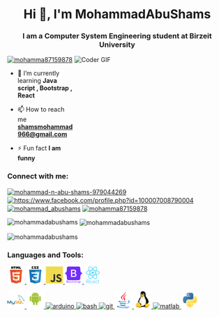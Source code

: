 <h1 align="center">Hi 👋, I'm MohammadAbuShams</h1>
<h3 align="center">I am a Computer System Engineering student at Birzeit University</h3>

<img align="right" alt="Coder GIF" height=250 width=350 src="https://miro.medium.com/max/1360/0*7Q3yvSIv_t0ioJ-Z.gif" />




<p align="left"> <a href="https://twitter.com/mohamma87159878" target="blank"><img src="https://img.shields.io/twitter/follow/mohamma87159878?logo=twitter&style=for-the-badge" alt="mohamma87159878" /></a> </p>

- 🌱 I’m currently learning **Java script , Bootstrap , React**

- 📫 How to reach me **shamsmohammad966@gmail.com**


- ⚡ Fun fact **I am funny**

<h3 align="left">Connect with me:</h3>
<p align="left">

<a href="https://linkedin.com/in/mohammad-n-abu-shams-979044269" target="blank"><img align="center" src="https://raw.githubusercontent.com/rahuldkjain/github-profile-readme-generator/master/src/images/icons/Social/linked-in-alt.svg" alt="mohammad-n-abu-shams-979044269" height="30" width="40" /></a>
<a href="https://www.facebook.com/profile.php?id=100007008790004" target="blank"><img align="center" src="https://raw.githubusercontent.com/rahuldkjain/github-profile-readme-generator/master/src/images/icons/Social/facebook.svg" alt="https://www.facebook.com/profile.php?id=100007008790004" height="30" width="40" /></a>
<a href="https://instagram.com/mohammad_abushams" target="blank"><img align="center" src="https://raw.githubusercontent.com/rahuldkjain/github-profile-readme-generator/master/src/images/icons/Social/instagram.svg" alt="mohammad_abushams" height="30" width="40" /></a>
<a href="https://twitter.com/mohamma87159878" target="blank"><img align="center" src="https://raw.githubusercontent.com/rahuldkjain/github-profile-readme-generator/master/src/images/icons/Social/twitter.svg" alt="mohamma87159878" height="30" width="40" /></a>

</p>


<p><img align="left" src="https://github-readme-stats.vercel.app/api/top-langs?username=mohammadabushams&show_icons=true&locale=en&layout=compact" alt="mohammadabushams" /></p>

<p>&nbsp;<img align="center" src="https://github-readme-stats.vercel.app/api?username=mohammadabushams&show_icons=true&locale=en" alt="mohammadabushams" /></p>

<p><img align="center" src="https://github-readme-streak-stats.herokuapp.com/?user=mohammadabushams&" alt="mohammadabushams" /></p>


<h3 align="left">Languages and Tools:</h3>


<p align="left">
            <a href="https://www.w3.org/html/" target="_blank" rel="noreferrer">
            <img src="https://raw.githubusercontent.com/devicons/devicon/master/icons/html5/html5-original-wordmark.svg" alt="html5" width="40" height="40"/>
        </a>
        <a href="https://www.w3schools.com/css/" target="_blank" rel="noreferrer">
            <img src="https://raw.githubusercontent.com/devicons/devicon/master/icons/css3/css3-original-wordmark.svg" alt="css3" width="40" height="40"/>
        </a>
        <a href="https://developer.mozilla.org/en-US/docs/Web/JavaScript" target="_blank" rel="noreferrer">
            <img src="https://raw.githubusercontent.com/devicons/devicon/master/icons/javascript/javascript-original.svg" alt="javascript" width="40" height="40"/>
        </a>
        <a href="https://getbootstrap.com" target="_blank" rel="noreferrer">
            <img src="https://raw.githubusercontent.com/devicons/devicon/master/icons/bootstrap/bootstrap-plain-wordmark.svg" alt="bootstrap" width="40" height="40"/>
        </a>
        <a href="https://reactjs.org/" target="_blank" rel="noreferrer">
            <img src="https://raw.githubusercontent.com/devicons/devicon/master/icons/react/react-original-wordmark.svg" alt="react" width="40" height="40"/>
        </a>
    </p>


<a href="https://www.mysql.com/" target="_blank" rel="noreferrer">
            <img src="https://raw.githubusercontent.com/devicons/devicon/master/icons/mysql/mysql-original-wordmark.svg" alt="mysql" width="40" height="40"/>
        </a>
        <a href="https://developer.android.com" target="_blank" rel="noreferrer">
            <img src="https://raw.githubusercontent.com/devicons/devicon/master/icons/android/android-original-wordmark.svg" alt="android" width="40" height="40"/>
        </a>
        <a href="https://www.arduino.cc/" target="_blank" rel="noreferrer">
            <img src="https://cdn.worldvectorlogo.com/logos/arduino-1.svg" alt="arduino" width="40" height="40"/>
        </a>
        <a href="https://www.gnu.org/software/bash/" target="_blank" rel="noreferrer">
            <img src="https://www.vectorlogo.zone/logos/gnu_bash/gnu_bash-icon.svg" alt="bash" width="40" height="40"/>
        </a>
        <a href="https://git-scm.com/" target="_blank" rel="noreferrer">
            <img src="https://www.vectorlogo.zone/logos/git-scm/git-scm-icon.svg" alt="git" width="40" height="40"/>
        </a>
        <a href="https://www.java.com" target="_blank" rel="noreferrer">
            <img src="https://raw.githubusercontent.com/devicons/devicon/master/icons/java/java-original.svg" alt="java" width="40" height="40"/>
        </a>
        <a href="https://www.linux.org/" target="_blank" rel="noreferrer">
            <img src="https://raw.githubusercontent.com/devicons/devicon/master/icons/linux/linux-original.svg" alt="linux" width="40" height="40"/>
        </a>
        <a href="https://www.mathworks.com/" target="_blank" rel="noreferrer">
            <img src="https://upload.wikimedia.org/wikipedia/commons/2/21/Matlab_Logo.png" alt="matlab" width="40" height="40"/>
        </a>
        <a href="https://www.python.org" target="_blank" rel="noreferrer">
            <img src="https://raw.githubusercontent.com/devicons/devicon/master/icons/python/python-original.svg" alt="python" width="40" height="40"/>
        </a>
    </p>
